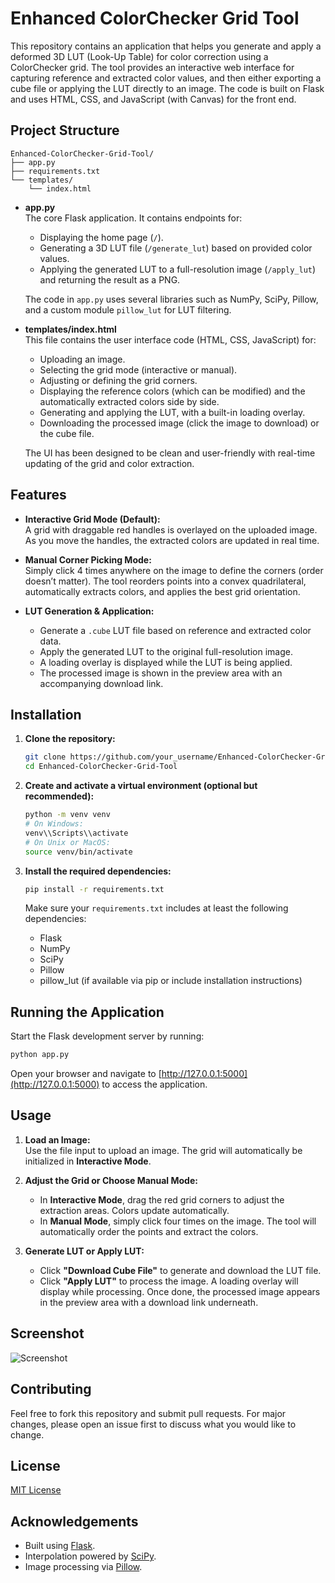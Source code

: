 
# Enhanced ColorChecker Grid Tool

This repository contains an application that helps you generate and apply a deformed 3D LUT (Look-Up Table) for color correction using a ColorChecker grid. The tool provides an interactive web interface for capturing reference and extracted color values, and then either exporting a cube file or applying the LUT directly to an image. The code is built on Flask and uses HTML, CSS, and JavaScript (with Canvas) for the front end.

## Project Structure

```
Enhanced-ColorChecker-Grid-Tool/
├── app.py
├── requirements.txt
└── templates/
    └── index.html
```

- **app.py**  
  The core Flask application. It contains endpoints for:
  - Displaying the home page (`/`).
  - Generating a 3D LUT file (`/generate_lut`) based on provided color values.
  - Applying the generated LUT to a full-resolution image (`/apply_lut`) and returning the result as a PNG.
  
  The code in `app.py` uses several libraries such as NumPy, SciPy, Pillow, and a custom module `pillow_lut` for LUT filtering.

- **templates/index.html**  
  This file contains the user interface code (HTML, CSS, JavaScript) for:
  - Uploading an image.
  - Selecting the grid mode (interactive or manual).
  - Adjusting or defining the grid corners.
  - Displaying the reference colors (which can be modified) and the automatically extracted colors side by side.
  - Generating and applying the LUT, with a built-in loading overlay.
  - Downloading the processed image (click the image to download) or the cube file.
  
  The UI has been designed to be clean and user-friendly with real-time updating of the grid and color extraction.

## Features

- **Interactive Grid Mode (Default):**  
  A grid with draggable red handles is overlayed on the uploaded image. As you move the handles, the extracted colors are updated in real time.

- **Manual Corner Picking Mode:**  
  Simply click 4 times anywhere on the image to define the corners (order doesn’t matter). The tool reorders points into a convex quadrilateral, automatically extracts colors, and applies the best grid orientation.

- **LUT Generation & Application:**  
  - Generate a `.cube` LUT file based on reference and extracted color data.
  - Apply the generated LUT to the original full-resolution image.
  - A loading overlay is displayed while the LUT is being applied.
  - The processed image is shown in the preview area with an accompanying download link.

## Installation

1. **Clone the repository:**

   ```bash
   git clone https://github.com/your_username/Enhanced-ColorChecker-Grid-Tool.git
   cd Enhanced-ColorChecker-Grid-Tool
   ```

2. **Create and activate a virtual environment (optional but recommended):**

   ```bash
   python -m venv venv
   # On Windows:
   venv\\Scripts\\activate
   # On Unix or MacOS:
   source venv/bin/activate
   ```

3. **Install the required dependencies:**

   ```bash
   pip install -r requirements.txt
   ```

   Make sure your `requirements.txt` includes at least the following dependencies:
   - Flask
   - NumPy
   - SciPy
   - Pillow
   - pillow_lut (if available via pip or include installation instructions)

## Running the Application

Start the Flask development server by running:

```bash
python app.py
```

Open your browser and navigate to [http://127.0.0.1:5000](http://127.0.0.1:5000) to access the application.

## Usage

1. **Load an Image:**  
   Use the file input to upload an image. The grid will automatically be initialized in **Interactive Mode**.

2. **Adjust the Grid or Choose Manual Mode:**  
   - In **Interactive Mode**, drag the red grid corners to adjust the extraction areas. Colors update automatically.
   - In **Manual Mode**, simply click four times on the image. The tool will automatically order the points and extract the colors.

3. **Generate LUT or Apply LUT:**  
   - Click **"Download Cube File"** to generate and download the LUT file.
   - Click **"Apply LUT"** to process the image. A loading overlay will display while processing. Once done, the processed image appears in the preview area with a download link underneath.

## Screenshot

![Screenshot](screenshot.png)


## Contributing

Feel free to fork this repository and submit pull requests. For major changes, please open an issue first to discuss what you would like to change.

## License

[MIT License](LICENSE)

## Acknowledgements

- Built using [Flask](https://flask.palletsprojects.com/).
- Interpolation powered by [SciPy](https://www.scipy.org/).
- Image processing via [Pillow](https://python-pillow.org/).
```
